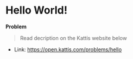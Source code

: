 # Hello World!

**Problem**
>Read decription on the Kattis website below

- Link: https://open.kattis.com/problems/hello